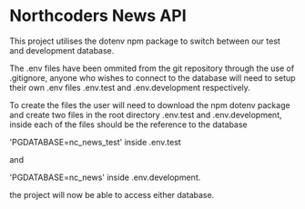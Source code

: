 # Northcoders News API

This project utilises the dotenv npm package to switch between our test and development database.

The .env files have been ommited from the git repository through the use of .gitignore, anyone who wishes to connect to the database will need to setup their own .env files .env.test and .env.development respectively.

To create the files the user will need to download the npm dotenv package and create two files in the root directory .env.test and .env.development, inside each of the files should be the reference to the database 

'PGDATABASE=nc_news_test' inside .env.test 

and 

'PGDATABASE=nc_news' inside .env.development.

the project will now be able to access either database.



